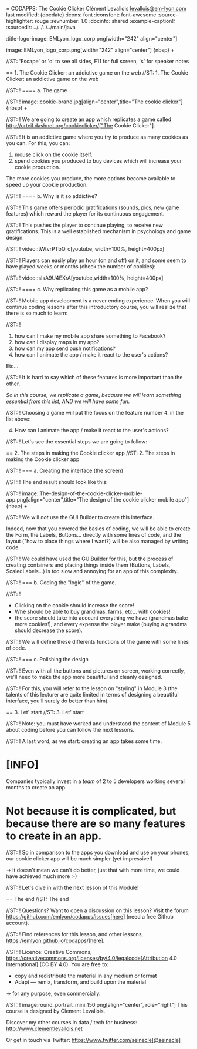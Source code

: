 = CODAPPS: The Cookie Clicker
Clément Levallois <levallois@em-lyon.com>
last modified: {docdate}
:icons: font
:iconsfont: font-awesome
:source-highlighter: rouge
:revnumber: 1.0
:docinfo: shared
:example-caption!:
:sourcedir: ../../../../main/java


:title-logo-image: EMLyon_logo_corp.png[width="242" align="center"]

image::EMLyon_logo_corp.png[width="242" align="center"]
{nbsp} +



//ST: 'Escape' or 'o' to see all sides, F11 for full screen, 's' for speaker notes

== 1. The Cookie Clicker: an addictive game on the web
//ST: 1. The Cookie Clicker: an addictive game on the web

//ST: !
==== a. The game

//ST: !
image::cookie-brand.jpg[align="center",title="The cookie clicker"]
{nbsp} +

//ST: !
We are going to create an app which replicates a game called http://orteil.dashnet.org/cookieclicker/["The Cookie Clicker"].

//ST: !
It is an addictive game where you try to produce as many cookies as you can. For this, you can:

1. mouse click on the cookie itself.
2. spend cookies you produced to buy devices which will increase your cookie production.

The more cookies you produce, the more options become available to speed up your cookie production.

//ST: !
==== b. Why is it so addictive?

//ST: !
This game offers periodic gratifications (sounds, pics, new game features) which reward the player for its continuous engagement.

//ST: !
This pushes the player to continue playing, to receive new gratifications.
This is a well established mechanism in psychology and game design:

//ST: !
video::tWtvrPTbQ_c[youtube, width=100%, height=400px]

//ST: !
Players can easily play an hour (on and off) on it, and some seem to have played weeks or months (check the number of cookies):

//ST: !
video::sIsA9U4EXrA[youtube,width=100%, height=400px]

//ST: !
==== c. Why replicating this game as a mobile app?

//ST: !
Mobile app development is a never ending experience.
When you will continue coding lessons after this introductory course, you will realize that there is so much to learn:

//ST: !
1. how can I make my mobile app share something to Facebook?
2. how can I display maps in my app?
3. how can my app send push notifications?
4. how can I animate the app / make it react to the user's actions?

Etc...

//ST: !
It is hard to say which of these features is more important than the other.

*So in this course, we replicate a game, because we will learn something essential from this list, AND we will have some fun.*

//ST: !
Choosing a game will put the focus on the feature number 4. in the list above:

 4. How can I animate the app / make it react to the user's actions?

//ST: !
Let's see the essential steps we are going to follow:

== 2. The steps in making the Cookie clicker app
//ST: 2. The steps in making the Cookie clicker app

//ST: !
=== a. Creating the interface (the screen)

//ST: !
The end result should look like this:

//ST: !
image::The-design-of-the-cookie-clicker-mobile-app.png[align="center",title="The design of the cookie clicker mobile app"]
{nbsp} +

//ST: !
We will *not* use the GUI Builder to create this interface.

Indeed, now that you covered the basics of coding, we will be able to create the Form, the Labels, Buttons... directly with some lines of code, and the layout ("how to place things where I want?) will be also managed by writing code.

//ST: !
We could have used the GUIBuilder for this, but the process of creating containers and placing things inside them (Buttons, Labels, ScaledLabels...) is too slow and annoying for an app of this complexity.

//ST: !
=== b. Coding the "logic" of the game.

//ST: !
- Clicking on the cookie should increase the score!
- Whe should be able to buy grandmas, farms, etc... with cookies!
- the score should take into account everything we have (grandmas bake more cookies!), and every expense the player make (buying a grandma should decrease the score).

//ST: !
We will define these differents functions of the game with some lines of code.

//ST: !
=== c. Polishing the design

//ST: !
Even with all the buttons and pictures on screen, working correctly, we'll need to make the app more beautiful and cleanly designed.

//ST: !
For this, you will refer to the lesson on "styling" in Module 3 (the talents of this lecturer are quite limited in terms of designing a beautiful interface, you'll surely do better than him).

== 3. Let' start
//ST: 3. Let' start

//ST: !
Note: you must have worked and understood the content of Module 5 about coding before you can follow the next lessons.

//ST: !
A last word, as we start: creating an app takes some time.

[INFO]
====
Companies typically invest in a *team* of 2 to 5 developers working several months to create an app.

Not because it is complicated, but because there are so many features to create in an app.
====

//ST: !
So in comparison to the apps you download and use on your phones, our cookie clicker app will be much simpler (yet impressive!)

-> it doesn't mean we can't do better, just that with more time, we could have achieved much more :-)

//ST: !
Let's dive in with the next lesson of this Module!

== The end
//ST: The end

//ST: !
Questions? Want to open a discussion on this lesson? Visit the forum https://github.com/emlyon/codapps/issues[here] (need a free Github account).

//ST: !
Find references for this lesson, and other lessons, https://emlyon.github.io/codapps/[here].

//ST: !
Licence: Creative Commons, https://creativecommons.org/licenses/by/4.0/legalcode[Attribution 4.0 International] (CC BY 4.0).
You are free to:

- copy and redistribute the material in any medium or format
- Adapt — remix, transform, and build upon the material

=> for any purpose, even commercially.

//ST: !
image:round_portrait_mini_150.png[align="center", role="right"]
This course is designed by Clement Levallois.

Discover my other courses in data / tech for business: http://www.clementlevallois.net

Or get in touch via Twitter: https://www.twitter.com/seinecle[@seinecle]
